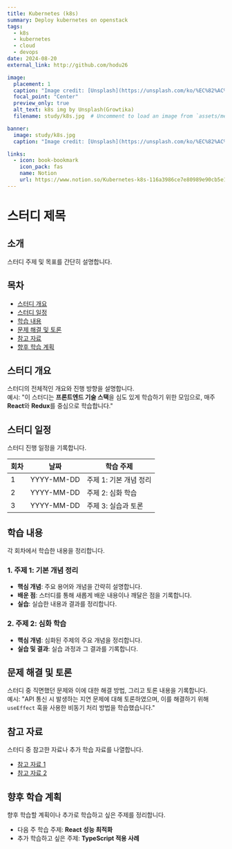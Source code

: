 ```yaml
---
title: Kubernetes (k8s)
summary: Deploy kubernetes on openstack
tags:
  - k8s
  - kubernetes
  - cloud
  - devops
date: 2024-08-20
external_link: http://github.com/hodu26

image:
  placement: 1
  caption: "Image credit: [Unsplash](https://unsplash.com/ko/%EC%82%AC%EC%A7%84/%ED%8C%8C%EB%9E%80%EC%83%89-%EC%83%81%EC%9E%90-%EA%B7%B8%EB%A3%B9-ZfVyuV8l7WU?utm_content=creditCopyText&utm_medium=referral&utm_source=unsplash)의 [Growtika](https://unsplash.com/ko/@growtika?utm_content=creditCopyText&utm_medium=referral&utm_source=unsplash)"
  focal_point: "Center"
  preview_only: true
  alt_text: k8s img by Unsplash(Growtika)
  filename: study/k8s.jpg  # Uncomment to load an image from `assets/media/` instead.

banner: 
  image: study/k8s.jpg
  caption: "Image credit: [Unsplash](https://unsplash.com/ko/%EC%82%AC%EC%A7%84/%ED%8C%8C%EB%9E%80%EC%83%89-%EC%83%81%EC%9E%90-%EA%B7%B8%EB%A3%B9-ZfVyuV8l7WU?utm_content=creditCopyText&utm_medium=referral&utm_source=unsplash)의 [Growtika](https://unsplash.com/ko/@growtika?utm_content=creditCopyText&utm_medium=referral&utm_source=unsplash)"

links:
  - icon: book-bookmark
    icon_pack: fas
    name: Notion
    url: https://www.notion.so/Kubernetes-k8s-116a3986ce7e80989e90cb5e126c0556
---
```


# 스터디 제목

## 소개
스터디 주제 및 목표를 간단히 설명합니다.

## 목차
- [스터디 개요](#스터디-개요)
- [스터디 일정](#스터디-일정)
- [학습 내용](#학습-내용)
- [문제 해결 및 토론](#문제-해결-및-토론)
- [참고 자료](#참고-자료)
- [향후 학습 계획](#향후-학습-계획)

## 스터디 개요
스터디의 전체적인 개요와 진행 방향을 설명합니다.  
예시: "이 스터디는 **프론트엔드 기술 스택**을 심도 있게 학습하기 위한 모임으로, 매주 **React**와 **Redux**를 중심으로 학습합니다."

## 스터디 일정
스터디 진행 일정을 기록합니다.

| 회차 | 날짜       | 학습 주제                    |
| ---- | ---------- | ---------------------------- |
| 1    | YYYY-MM-DD | 주제 1: 기본 개념 정리        |
| 2    | YYYY-MM-DD | 주제 2: 심화 학습             |
| 3    | YYYY-MM-DD | 주제 3: 실습과 토론           |

## 학습 내용
각 회차에서 학습한 내용을 정리합니다.

### 1. 주제 1: 기본 개념 정리
- **핵심 개념**: 주요 용어와 개념을 간략히 설명합니다.
- **배운 점**: 스터디를 통해 새롭게 배운 내용이나 깨달은 점을 기록합니다.
- **실습**: 실습한 내용과 결과를 정리합니다.

### 2. 주제 2: 심화 학습
- **핵심 개념**: 심화된 주제의 주요 개념을 정리합니다.
- **실습 및 결과**: 실습 과정과 그 결과를 기록합니다.
  
## 문제 해결 및 토론
스터디 중 직면했던 문제와 이에 대한 해결 방법, 그리고 토론 내용을 기록합니다.  
예시: "API 통신 시 발생하는 지연 문제에 대해 토론하였으며, 이를 해결하기 위해 `useEffect` 훅을 사용한 비동기 처리 방법을 학습했습니다."

## 참고 자료
스터디 중 참고한 자료나 추가 학습 자료를 나열합니다.
- [참고 자료 1](https://example.com)
- [참고 자료 2](https://example.com)

## 향후 학습 계획
향후 학습할 계획이나 추가로 학습하고 싶은 주제를 정리합니다.
- 다음 주 학습 주제: **React 성능 최적화**
- 추가 학습하고 싶은 주제: **TypeScript 적용 사례**

